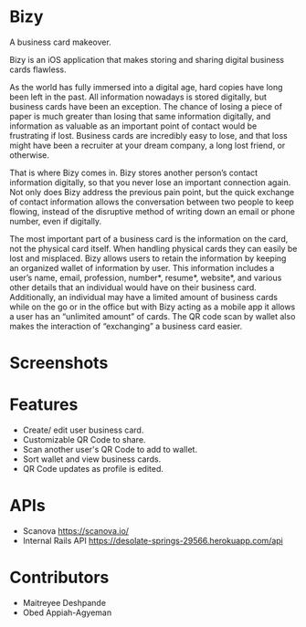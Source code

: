 # Bizy
A business card makeover.

Bizy is an iOS application that makes storing and sharing digital business cards flawless.

As the world has fully immersed into a digital age, hard copies have long been left in the past. All information nowadays is stored digitally, but business cards have been an exception. The chance of losing a piece of paper is much greater than losing that same information digitally, and information as valuable as an important point of contact would be frustrating if lost. Business cards are incredibly easy to lose, and that loss might have been a recruiter at your dream company, a long lost friend, or otherwise. 

That is where Bizy comes in. Bizy stores another person’s contact information digitally, so that you never lose an important connection again. Not only does Bizy address the previous pain point, but the quick exchange of contact information allows the conversation between two people to keep flowing, instead of the disruptive method of writing down an email or phone number, even if digitally. 

The most important part of a business card is the information on the card, not the physical card itself. When handling physical cards they can easily be lost and misplaced. Bizy allows users to retain the information by keeping an organized wallet of information by user. This information includes a user’s name, email, profession, number*, resume*, website*, and various other details that an individual would have on their business card. Additionally, an individual may have a limited amount of business cards while on the go or in the office but with Bizy acting as a mobile app it allows a user has an “unlimited amount” of cards. The QR code scan by wallet also makes the interaction of “exchanging” a business card easier.

# Screenshots 



# Features
* Create/ edit user business card.
* Customizable QR Code to share.
* Scan another user's QR Code to add to wallet. 
* Sort wallet and view business cards. 
* QR Code updates as profile is edited. 

# APIs 
* Scanova https://scanova.io/
* Internal Rails API https://desolate-springs-29566.herokuapp.com/api

# Contributors 
* Maitreyee Deshpande 
* Obed Appiah-Agyeman 


